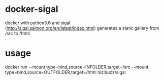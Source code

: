 # docker-sigal 
docker with python3.6 and sigal (http://sigal.saimon.org/en/latest/index.html)
generates a static gallery from /src to /html

# usage
docker run --mount type=bind,source=INFOLDER,target=/src --mount type=bind,source=OUTFOLDER,target=/html hizlbuzz/sigal
